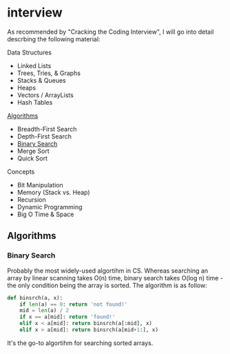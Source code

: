# interview

As recommended by "Cracking the Coding Interview", I will go into detail descrbing the following material:

Data Structures
* Linked Lists
* Trees, Tries, & Graphs
* Stacks & Queues
* Heaps
* Vectors / ArrayLists
* Hash Tables

[Algorithms](#algorithms)
* Breadth-First Search
* Depth-First Search
* [Binary Search](#binary-search)
* Merge Sort
* Quick Sort

Concepts
* Bit Manipulation
* Memory (Stack vs. Heap)
* Recursion
* Dynamic Programming
* Big O Time & Space

## Algorithms

### Binary Search

Probably the most widely-used algortihm in CS. Whereas searching an array by linear scanning takes O(n) time, binary search takes O(log n) time - the only condition being the array is sorted. The algorithm is as follow:

```python
def binsrch(a, x):
    if len(a) == 0: return 'not found!'
    mid = len(a) / 2
    if x == a[mid]: return 'found!'
    elif x < a[mid]: return binsrch(a[:mid], x)
    elif x > a[mid]: return binsrch(a[mid+1:], x)
```

It's the go-to algortihm for searching sorted arrays.
